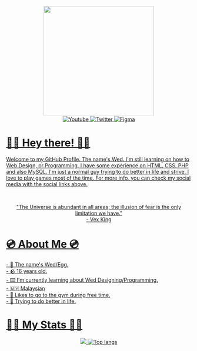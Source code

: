 <div align="center">
  <img height="300" src="https://github.com/user-attachments/assets/f6f99d36-2890-4269-b1ac-52fdc3318fcc">
</div>
<div align="center">
  <a href="https://www.youtube.com/@WedJusticeNoHack">
    <img alt="Youtube" src="https://img.shields.io/github/followers/YoCTEggy?style=for-the-badge&logo=youtube&label=youtube&labelColor=red&color=white">
  <a href="https://x.com/justicenohack">
    <img alt="Twitter" src="https://img.shields.io/github/followers/YoCTEggy?style=for-the-badge&logo=x&logoColor=white&&label=Twitter&Color=grey&color=black">
   <a href="https://www.figma.com/files/team/1362955819065984510/recents-and-sharing?fuid=1362955816876417733">
    <img alt="Figma" src="https://img.shields.io/github/followers/YoCTEggy?style=for-the-badge&logo=figma&logoColor=purple&label=Figma&labelColor=hotpink&color=white">
   </div>
      
<h1>👋🏻 Hey there! 👋🏻 </h1>
  <p>Welcome to my GitHub Profile. The name's Wed. I'm still learning on how to Web Design, or Programming. I have some experience on HTML, CSS, PHP and also MySQL. I'm just a normal guy trying to do better in life and strive. I love to play games most of the time. For more info, you can check my social media with the social links above.</p>

<br>

<p align="center">
  "The Universe is abundant in all areas; the illusion of fear is the only limitation we have." <br>
  - Vex King
</p>

<h1>💿 About Me 💿</h1>
<p>- 🐣 The name's Wed/Egg.<br>
  - 🪨 16 years old. <br>
  - ⌨️ I'm currently learning about Wed Designing/Programming. <br>
  - 🇲🇾 Malaysian <br>
  - 💪 Likes to go to the gym during free time. <br>
  - 🍃 Trying to do better in life. 
</p>

<h1>🐦‍🔥 My Stats 🐦‍🔥</h1>

<div align="center">
  <img src="https://github-readme-stats.vercel.app/api?username=YoCTEggy&show_icons=true">
  <img alt="Top langs" src="https://github-readme-stats.vercel.app/api/top-langs/?username=YoCTEggy&layout=compact&&langs_count=8"/>
</div>


